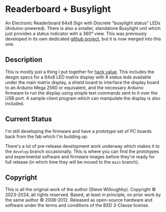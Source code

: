 # Readerboard + Busylight
An Electronic Readerboard 64x8 Sign with Discrete "busylight status" LEDs (Arduino-powered).
There is also a smaller, standalone Busylight unit which just provides a status indicator with a 360° view. This was
previously developed in its own dedicated [github project](https://github.com/MadScienceZone/busylight), but it is
now merged into this one.

## Description
This is mostly just a thing I put together for [hack value](http://www.catb.org/~esr/jargon/html/H/hack-value.html).
This includes the desgin specs for a 64x8 LED matrix display with 8 status leds available under the main matrix display,
a shield board to interface the display board to an Arduino Mega 2560 or equivalent, and the necessary Arduino firmware
to run the display using simple text commands sent to it over the USB port. A sample client program which can manipulate
the display is also included.

## Current Status
I'm still developing the firmware and have a prototype set of PC boards back from the fab which I'm building up.

There's a lot of pre-release development work underway which makes it to the `develop` branch occasionally.
This is where you can find the prototypes and experimental software and firmware images before they're ready
for full release (in which time they will be moved to the `main` branch).

## Copyright
This is all the original work of the author (Steve Willoughby). Copyright © 2023-2024, all rights reserved. Based, at least in principle,
on prior work by the same author © 2008-2012. Released as open-source hardware and software under the terms and conditions of the 
BSD 3-Clause license.
